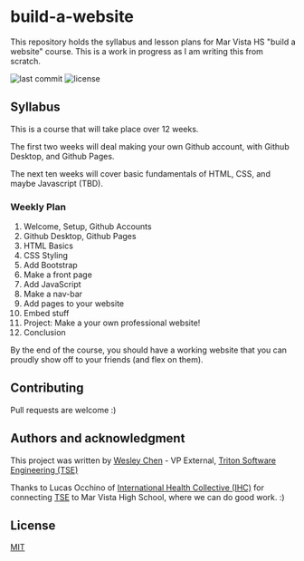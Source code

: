 # build-a-website

This repository holds the syllabus and lesson plans for Mar Vista HS "build a website" course.
This is a work in progress as I am writing this from scratch.

![last commit](https://img.shields.io/github/last-commit/wes-chen/build-a-website.svg?style=flat)
![license](https://img.shields.io/github/license/wes-chen/build-a-website.svg?style=flat)

## Syllabus

This is a course that will take place over 12 weeks.

The first two weeks will deal making your own Github account, with Github Desktop, and Github Pages.

The next ten weeks will cover basic fundamentals of HTML, CSS, and maybe Javascript (TBD).

### Weekly Plan

1.  Welcome, Setup, Github Accounts
2.  Github Desktop, Github Pages
3.  HTML Basics
4.  CSS Styling
5.  Add Bootstrap
6.  Make a front page
7.  Add JavaScript
8.  Make a nav-bar
9.  Add pages to your website
10. Embed stuff
11. Project: Make a your own professional website!
12. Conclusion

By the end of the course, you should have a working website that you can proudly show off to your friends (and flex on them).

## Contributing

Pull requests are welcome :)

## Authors and acknowledgment

This project was written by [Wesley Chen][wesley] - VP External, [Triton Software Engineering (TSE)][tse]

Thanks to Lucas Occhino of [International Health Collective (IHC)][ihc] for connecting [TSE][tse] to Mar Vista High School, where we can do good work. :)

[wesley]: https://github.com/wes-chen

[tse]: https://github.com/tritonse

[ihc]: https://www.internationalhealthcollective.org/

## License

[MIT](https://choosealicense.com/licenses/mit/)
